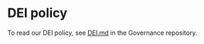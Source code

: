 # DEI policy

To read our DEI policy, see [DEI.md](https://gitlab.com/tgdp/governance/-/blob/main/DEI.md?ref_type=heads) in the Governance repository.